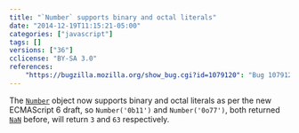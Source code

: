 ```yaml
---
title: "`Number` supports binary and octal literals"
date: "2014-12-19T11:15:21-05:00"
categories: ["javascript"]
tags: []
versions: ["36"]
cclicense: "BY-SA 3.0"
references:
    "https://bugzilla.mozilla.org/show_bug.cgi?id=1079120": "Bug 1079120 – Make ToNumber(string) support binary and octal literals"
---
```

The [`Number`](https://developer.mozilla.org/en-US/docs/Web/JavaScript/Reference/Global_Objects/Number) object now supports binary and octal literals as per the new ECMAScript 6 draft, so `Number('0b11')` and `Number('0o77')`, both returned [`NaN`](https://developer.mozilla.org/en-US/docs/Web/JavaScript/Reference/Global_Objects/NaN) before, will return `3` and `63` respectively.
